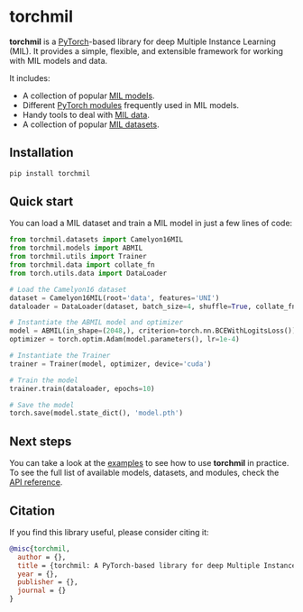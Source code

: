 # torchmil

**torchmil** is a [PyTorch](https://pytorch.org/)-based library for deep Multiple Instance Learning (MIL).
It provides a simple, flexible, and extensible framework for working with MIL models and data.

It includes:

- A collection of popular [MIL models](https://franblueee.github.io/torchmil/api/models/).
- Different [PyTorch modules](https://franblueee.github.io/torchmil/api/nn/) frequently used in MIL models.
- Handy tools to deal with [MIL data](https://franblueee.github.io/torchmil/api/data/).
- A collection of popular [MIL datasets](https://franblueee.github.io/torchmil/api/datasets/).

## Installation

```bash
pip install torchmil
```

## Quick start

You can load a MIL dataset and train a MIL model in just a few lines of code:

```python
from torchmil.datasets import Camelyon16MIL
from torchmil.models import ABMIL
from torchmil.utils import Trainer
from torchmil.data import collate_fn
from torch.utils.data import DataLoader

# Load the Camelyon16 dataset
dataset = Camelyon16MIL(root='data', features='UNI')
dataloader = DataLoader(dataset, batch_size=4, shuffle=True, collate_fn=collate_fn)

# Instantiate the ABMIL model and optimizer
model = ABMIL(in_shape=(2048,), criterion=torch.nn.BCEWithLogitsLoss()) # each model has its own criterion
optimizer = torch.optim.Adam(model.parameters(), lr=1e-4)

# Instantiate the Trainer
trainer = Trainer(model, optimizer, device='cuda')

# Train the model
trainer.train(dataloader, epochs=10)

# Save the model
torch.save(model.state_dict(), 'model.pth')
```

## Next steps

You can take a look at the [examples](https://franblueee.github.io/torchmil/examples/) to see how to use **torchmil** in practice.
To see the full list of available models, datasets, and modules, check the [API reference](https://franblueee.github.io/torchmil/api/).

## Citation

If you find this library useful, please consider citing it:

```bibtex
@misc{torchmil,
  author = {},
  title = {torchmil: A PyTorch-based library for deep Multiple Instance Learning},
  year = {},
  publisher = {},
  journal = {}
}
```

